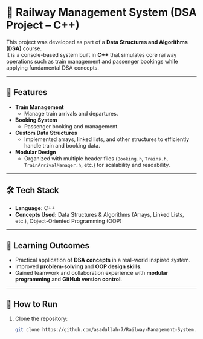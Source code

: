 # 🚆 Railway Management System (DSA Project – C++)

This project was developed as part of a **Data Structures and Algorithms (DSA)** course.  
It is a console-based system built in **C++** that simulates core railway operations such as train management and passenger bookings while applying fundamental DSA concepts.

---

## 📌 Features
- **Train Management**
  - Manage train arrivals and departures.
- **Booking System**
  - Passenger booking and management.
- **Custom Data Structures**
  - Implemented arrays, linked lists, and other structures to efficiently handle train and booking data.
- **Modular Design**
  - Organized with multiple header files (`Booking.h`, `Trains.h`, `TrainArrivalManager.h`, etc.) for scalability and readability.

---

## 🛠️ Tech Stack
- **Language:** C++  
- **Concepts Used:** Data Structures & Algorithms (Arrays, Linked Lists, etc.), Object-Oriented Programming (OOP)  

---

## 🎯 Learning Outcomes
- Practical application of **DSA concepts** in a real-world inspired system.  
- Improved **problem-solving** and **OOP design skills**.  
- Gained teamwork and collaboration experience with **modular programming** and **GitHub version control**.  

---

## 🚀 How to Run
1. Clone the repository:
   ```bash
   git clone https://github.com/asadullah-7/Railway-Management-System.git
